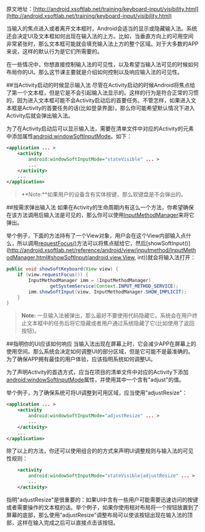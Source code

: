 原文地址：[http://android.xsoftlab.net/training/keyboard-input/visibility.html](http://android.xsoftlab.net/training/keyboard-input/visibility.html)

当输入的焦点进入或者离开文本框时，Android会适当的显示或隐藏输入法。系统还会决定UI及文本框如何出现在输入法的上方。比如，当垂直方向上的可用空间非常紧张时，那么文本框可能就会填充输入法上方的整个区域。对于大多数的APP来说，这样的默认行为是它们所需要的。

在一些情况中，你想直接控制输入法的可见性，以及希望当输入法可见的时候如何布局你的UI。那么这节课主要就是介绍如何控制以及响应输入法的可见性。

##当Activity启动的时候显示输入法
尽管在Activity启动的时候Android将焦点给了第一个文本框，但是它是不会引起输入法显示的。这样的行为是符合正常的习惯的，因为进入文本框可能不会Activity启动后的首要任务。不管怎样，如果进入文本框是Activity的首要任务的话(比如登录界面)，那么你可能希望默认情况下进入Activity后就会弹出输入法。

为了在Activity启动后可以显示输入法，需要在清单文件中对应的Activity的元素中添加属性[android:windowSoftInputMode](http://android.xsoftlab.net/guide/topics/manifest/activity-element.html#wsoft)。如下：
```xml
<application ... >
    <activity
        android:windowSoftInputMode="stateVisible" ... >
        ...
    </activity>
    ...
</application>
```

> **Note:**如果用户的设备含有实体按键，那么软键盘是不会弹出的。

##按需求弹出输入法
如果在Activity的生命周期内有这么一个方法，你希望确保在该方法调用后输入法是可见的，那么你可以使用[InputMethodManager](http://android.xsoftlab.net/reference/android/view/inputmethod/InputMethodManager.html)来将它弹出。

举个例子，下面的方法持有了一个View对象，用户会在这个View内部输入点什么，所以调用[requestFocus()](http://android.xsoftlab.net/reference/android/view/View.html#requestFocus())方法可以将焦点赋给它，然后[showSoftInput()](http://android.xsoftlab.net/reference/android/view/inputmethod/InputMethodManager.html#showSoftInput(android.view.View, int))就会将输入法打开：
```java
public void showSoftKeyboard(View view) {
    if (view.requestFocus()) {
        InputMethodManager imm = (InputMethodManager)
                getSystemService(Context.INPUT_METHOD_SERVICE);
        imm.showSoftInput(view, InputMethodManager.SHOW_IMPLICIT);
    }
}
```

> **Note:** 一旦输入法被弹出，那么最好不要使用代码隐藏它。系统会在用户终止文本框中的任务后将它隐藏或者用户通过系统隐藏了它(比如使用了返回按钮)。

##指明你的UI应该如何响应
当输入法出现在屏幕上时，它会减少APP在屏幕上的使用空间。那么系统会决定如何调整UI的部分区域，但是它可能不是最准确的。为了确保APP拥有最佳的用户体验，应该指明系统如何调整UI。

为了声明Activity的首选方式，应当在项目的清单文件中对应的Activity下添加[android:windowSoftInputMode](http://android.xsoftlab.net/guide/topics/manifest/activity-element.html#wsoft)属性，并使用其中一个含有"adjust"的值。

举个例子，为了确保系统可将UI调整到可用区域，应当使用"adjustResize"：
```xml
<application ... >
    <activity
        android:windowSoftInputMode="adjustResize" ... >
        ...
    </activity>
    ...
</application>
```

除了以上的方法，你还可以使用组合的的方式来声明UI调整规则与输入法的可见性规则：
```xml
    <activity
        android:windowSoftInputMode="stateVisible|adjustResize" ... >
        ...
    </activity>
```

指明"adjustResize"是很重要的：如果UI中含有一些用户可能需要迅速访问的按键或者需要操作的文本框的话。举个例子，如果你使用相对布局将一个按钮放置到了屏幕的底部，那么使用"adjustResize"调整布局可以使该按钮出现在输入法的顶部，这样在输入完成之后可以直接点击该按钮。